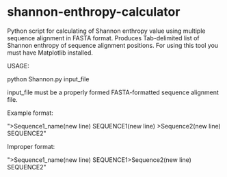 shannon-enthropy-calculator
===========================

Python script for calculating of Shannon enthropy value using multiple sequence alignment in FASTA format.
Produces Tab-delimited list of Shannon enthropy of sequence alignment positions.
For using this tool you must have Matplotlib installed.

USAGE:

python Shannon.py input_file

input_file must be a properly formed FASTA-formatted sequence alignment file.

Example format:

"\>Sequence1_name(new line)
SEQUENCE1(new line)
\>Sequence2(new line)
SEQUENCE2"

Improper format:

"\>Sequence1_name(new line)
SEQUENCE1>Sequence2(new line)
SEQUENCE2"